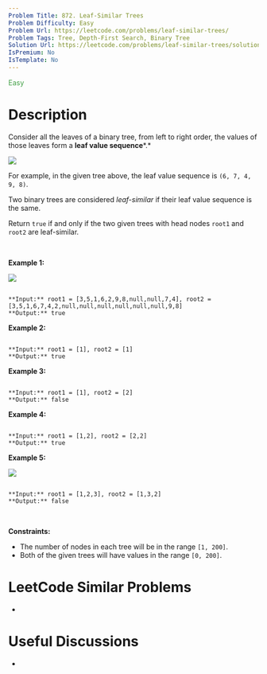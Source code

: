 ```yaml
---
Problem Title: 872. Leaf-Similar Trees
Problem Difficulty: Easy
Problem Url: https://leetcode.com/problems/leaf-similar-trees/
Problem Tags: Tree, Depth-First Search, Binary Tree
Solution Url: https://leetcode.com/problems/leaf-similar-trees/solution/
IsPremium: No
IsTemplate: No
---
```


<span style="color: rgb(67, 160, 71);">Easy</span>

# Description

Consider all the leaves of a binary tree, from left to right order, the values of those leaves form a **leaf value sequence***.*


![](https://s3-lc-upload.s3.amazonaws.com/uploads/2018/07/16/tree.png)


For example, in the given tree above, the leaf value sequence is `(6, 7, 4, 9, 8)`.


Two binary trees are considered *leaf-similar* if their leaf value sequence is the same.


Return `true` if and only if the two given trees with head nodes `root1` and `root2` are leaf-similar.


 


**Example 1:**


![](https://assets.leetcode.com/uploads/2020/09/03/leaf-similar-1.jpg)

```

**Input:** root1 = [3,5,1,6,2,9,8,null,null,7,4], root2 = [3,5,1,6,7,4,2,null,null,null,null,null,null,9,8]
**Output:** true

```

**Example 2:**



```

**Input:** root1 = [1], root2 = [1]
**Output:** true

```

**Example 3:**



```

**Input:** root1 = [1], root2 = [2]
**Output:** false

```

**Example 4:**



```

**Input:** root1 = [1,2], root2 = [2,2]
**Output:** true

```

**Example 5:**


![](https://assets.leetcode.com/uploads/2020/09/03/leaf-similar-2.jpg)

```

**Input:** root1 = [1,2,3], root2 = [1,3,2]
**Output:** false

```

 


**Constraints:**


* The number of nodes in each tree will be in the range `[1, 200]`.
* Both of the given trees will have values in the range `[0, 200]`.




# LeetCode Similar Problems

- []()

# Useful Discussions

- []()
